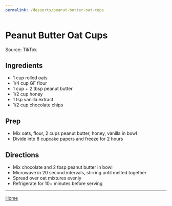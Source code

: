 ```yaml
---
permalink: /desserts/peanut-butter-oat-cups
---
```

# Peanut Butter Oat Cups

Source: TikTok

## Ingredients

- 1 cup rolled oats
- 1/4 cup GF flour
- 1 cup + 2 tbsp peanut butter
- 1/2 cup honey
- 1 tsp vanilla extract
- 1/2 cup chocolate chips

## Prep

- Mix oats, flour, 2 cups peanut butter, honey, vanilla in bowl
- Divide into 8 cupcake papers and freeze for 2 hours

## Directions

- Mix chocolate and 2 tbsp peanut butter in bowl
- Microwave in 20 second intervals, stirring until melted together
- Spread over oat mixtures evenly
- Refrigerate for 10+ minutes before serving

---

[Home](https://thomasjbarrett82.github.io)
